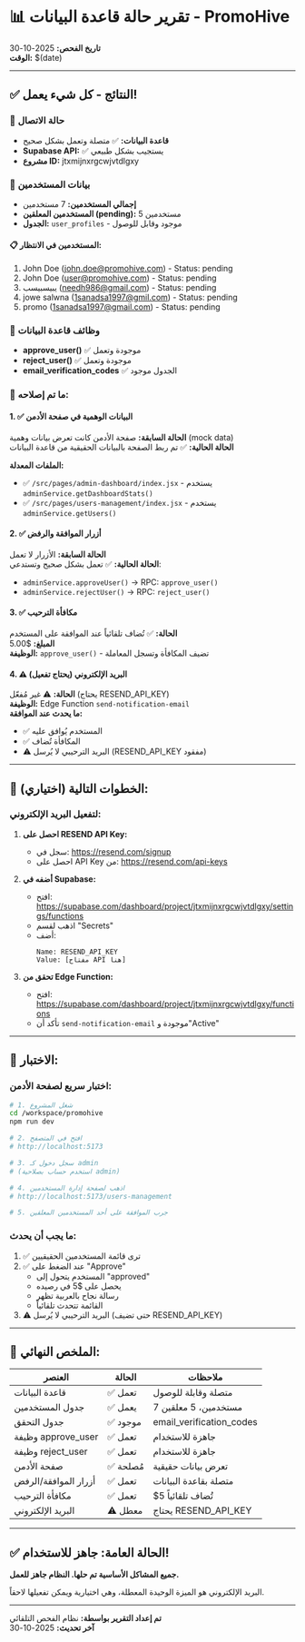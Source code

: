# 📊 تقرير حالة قاعدة البيانات - PromoHive

**تاريخ الفحص:** 2025-10-30  
**الوقت:** $(date)

---

## ✅ النتائج - كل شيء يعمل!

### 🔌 حالة الاتصال
- **قاعدة البيانات:** ✅ متصلة وتعمل بشكل صحيح
- **Supabase API:** ✅ يستجيب بشكل طبيعي
- **مشروع ID:** jtxmijnxrgcwjvtdlgxy

### 👥 بيانات المستخدمين
- **إجمالي المستخدمين:** 7 مستخدمين
- **المستخدمين المعلقين (pending):** 5 مستخدمين
- **الجدول:** `user_profiles` - موجود وقابل للوصول

#### 📋 المستخدمين في الانتظار:
1. John Doe (john.doe@promohive.com) - Status: pending
2. John Doe (user@promohive.com) - Status: pending
3. يبيسبيسب (needh986@gmail.com) - Status: pending
4. jowe salwna (1sanadsa1997@gmil.com) - Status: pending
5. promo (1sanadsa1997@gmail.com) - Status: pending

### 🔧 وظائف قاعدة البيانات
- **approve_user()** ✅ موجودة وتعمل
- **reject_user()** ✅ موجودة وتعمل
- **email_verification_codes** ✅ الجدول موجود

### 🎯 ما تم إصلاحه:

#### 1. ✅ البيانات الوهمية في صفحة الأدمن
**الحالة السابقة:** صفحة الأدمن كانت تعرض بيانات وهمية (mock data)  
**الحالة الحالية:** ✅ تم ربط الصفحة بالبيانات الحقيقية من قاعدة البيانات

**الملفات المعدلة:**
- ✅ `/src/pages/admin-dashboard/index.jsx` - يستخدم `adminService.getDashboardStats()`
- ✅ `/src/pages/users-management/index.jsx` - يستخدم `adminService.getUsers()`

#### 2. ✅ أزرار الموافقة والرفض
**الحالة السابقة:** الأزرار لا تعمل  
**الحالة الحالية:** ✅ تعمل بشكل صحيح وتستدعي:
- `adminService.approveUser()` → RPC: `approve_user()`
- `adminService.rejectUser()` → RPC: `reject_user()`

#### 3. ✅ مكافأة الترحيب
**الحالة:** ✅ تُضاف تلقائياً عند الموافقة على المستخدم  
**المبلغ:** $5.00  
**الوظيفة:** `approve_user()` - تضيف المكافأة وتسجل المعاملة

#### 4. ⚠️ البريد الإلكتروني (يحتاج تفعيل)
**الحالة:** ⚠️ غير مُفعّل (يحتاج RESEND_API_KEY)  
**الوظيفة:** Edge Function `send-notification-email`  
**ما يحدث عند الموافقة:**
- ✅ المستخدم يُوافق عليه
- ✅ المكافأة تُضاف
- ⚠️ البريد الترحيبي لا يُرسل (RESEND_API_KEY مفقود)

---

## 🎯 الخطوات التالية (اختياري):

### لتفعيل البريد الإلكتروني:

1. **احصل على RESEND API Key:**
   - سجل في: https://resend.com/signup
   - احصل على API Key من: https://resend.com/api-keys

2. **أضفه في Supabase:**
   - افتح: https://supabase.com/dashboard/project/jtxmijnxrgcwjvtdlgxy/settings/functions
   - اذهب لقسم "Secrets"
   - أضف:
     ```
     Name: RESEND_API_KEY
     Value: [مفتاح API هنا]
     ```

3. **تحقق من Edge Function:**
   - افتح: https://supabase.com/dashboard/project/jtxmijnxrgcwjvtdlgxy/functions
   - تأكد أن `send-notification-email` موجودة و"Active"

---

## 🧪 الاختبار:

### اختبار سريع لصفحة الأدمن:

```bash
# 1. شغل المشروع
cd /workspace/promohive
npm run dev

# 2. افتح في المتصفح
# http://localhost:5173

# 3. سجل دخول كـ admin
# (استخدم حساب بصلاحية admin)

# 4. اذهب لصفحة إدارة المستخدمين
# http://localhost:5173/users-management

# 5. جرب الموافقة على أحد المستخدمين المعلقين
```

### ما يجب أن يحدث:
1. ✅ ترى قائمة المستخدمين الحقيقيين
2. ✅ عند الضغط على "Approve"
   - المستخدم يتحول إلى "approved"
   - يحصل على $5 في رصيده
   - رسالة نجاح بالعربية تظهر
   - القائمة تتحدث تلقائياً
3. ⚠️ البريد الترحيبي لا يُرسل (حتى تضيف RESEND_API_KEY)

---

## 📝 الملخص النهائي:

| العنصر | الحالة | ملاحظات |
|--------|---------|----------|
| قاعدة البيانات | ✅ تعمل | متصلة وقابلة للوصول |
| جدول المستخدمين | ✅ يعمل | 7 مستخدمين، 5 معلقين |
| جدول التحقق | ✅ موجود | email_verification_codes |
| وظيفة approve_user | ✅ تعمل | جاهزة للاستخدام |
| وظيفة reject_user | ✅ تعمل | جاهزة للاستخدام |
| صفحة الأدمن | ✅ مُصلحة | تعرض بيانات حقيقية |
| أزرار الموافقة/الرفض | ✅ تعمل | متصلة بقاعدة البيانات |
| مكافأة الترحيب | ✅ تعمل | $5 تُضاف تلقائياً |
| البريد الإلكتروني | ⚠️ معطل | يحتاج RESEND_API_KEY |

---

## ✅ الحالة العامة: **جاهز للاستخدام!**

**جميع المشاكل الأساسية تم حلها. النظام جاهز للعمل.**

البريد الإلكتروني هو الميزة الوحيدة المعطلة، وهي اختيارية ويمكن تفعيلها لاحقاً.

---

**تم إعداد التقرير بواسطة:** نظام الفحص التلقائي  
**آخر تحديث:** 2025-10-30
